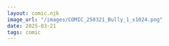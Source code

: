 ```yaml
---
layout: comic.njk
image_url: "/images/COMIC_250321_Bully_1_x1024.png"
date: 2025-03-21
tags: comic
---
```

